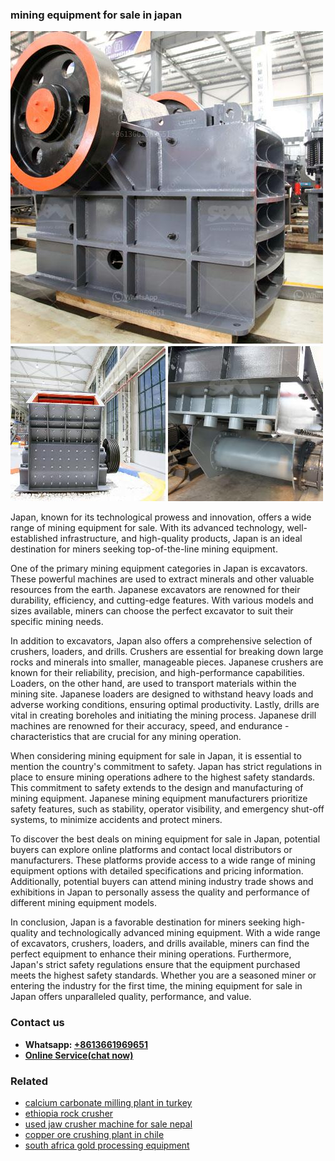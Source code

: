 <h3>mining equipment for sale in japan</h3><img src='1708663381.jpg' alt=''><p>Japan, known for its technological prowess and innovation, offers a wide range of mining equipment for sale. With its advanced technology, well-established infrastructure, and high-quality products, Japan is an ideal destination for miners seeking top-of-the-line mining equipment.</p><p>One of the primary mining equipment categories in Japan is excavators. These powerful machines are used to extract minerals and other valuable resources from the earth. Japanese excavators are renowned for their durability, efficiency, and cutting-edge features. With various models and sizes available, miners can choose the perfect excavator to suit their specific mining needs.</p><p>In addition to excavators, Japan also offers a comprehensive selection of crushers, loaders, and drills. Crushers are essential for breaking down large rocks and minerals into smaller, manageable pieces. Japanese crushers are known for their reliability, precision, and high-performance capabilities. Loaders, on the other hand, are used to transport materials within the mining site. Japanese loaders are designed to withstand heavy loads and adverse working conditions, ensuring optimal productivity. Lastly, drills are vital in creating boreholes and initiating the mining process. Japanese drill machines are renowned for their accuracy, speed, and endurance - characteristics that are crucial for any mining operation.</p><p>When considering mining equipment for sale in Japan, it is essential to mention the country's commitment to safety. Japan has strict regulations in place to ensure mining operations adhere to the highest safety standards. This commitment to safety extends to the design and manufacturing of mining equipment. Japanese mining equipment manufacturers prioritize safety features, such as stability, operator visibility, and emergency shut-off systems, to minimize accidents and protect miners.</p><p>To discover the best deals on mining equipment for sale in Japan, potential buyers can explore online platforms and contact local distributors or manufacturers. These platforms provide access to a wide range of mining equipment options with detailed specifications and pricing information. Additionally, potential buyers can attend mining industry trade shows and exhibitions in Japan to personally assess the quality and performance of different mining equipment models.</p><p>In conclusion, Japan is a favorable destination for miners seeking high-quality and technologically advanced mining equipment. With a wide range of excavators, crushers, loaders, and drills available, miners can find the perfect equipment to enhance their mining operations. Furthermore, Japan's strict safety regulations ensure that the equipment purchased meets the highest safety standards. Whether you are a seasoned miner or entering the industry for the first time, the mining equipment for sale in Japan offers unparalleled quality, performance, and value.</p><h3>Contact us</h3><ul><li><strong>Whatsapp:&nbsp;<a href="https://wa.me/8613661969651">+8613661969651</a></strong></li><li><a href="https://swt.shibang-china.com/?git&amp;zhl&amp;mining equipment for sale in japan"><strong>Online Service(chat now)</strong></a></li></ul><h3>Related</h3><ul><li><a href='calcium carbonate milling plant in turkey.md'>calcium carbonate milling plant in turkey</a></li><li><a href='ethiopia rock crusher.md'>ethiopia rock crusher</a></li><li><a href='used jaw crusher machine for sale nepal.md'>used jaw crusher machine for sale nepal</a></li><li><a href='copper ore crushing plant in chile.md'>copper ore crushing plant in chile</a></li><li><a href='south africa gold processing equipment.md'>south africa gold processing equipment</a></li></ul>